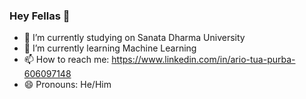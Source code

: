 ### Hey Fellas 👋


- 🔭 I’m currently studying on Sanata Dharma University
- 🌱 I’m currently learning Machine Learning
- 📫 How to reach me: https://www.linkedin.com/in/ario-tua-purba-606097148
- 😄 Pronouns: He/Him
